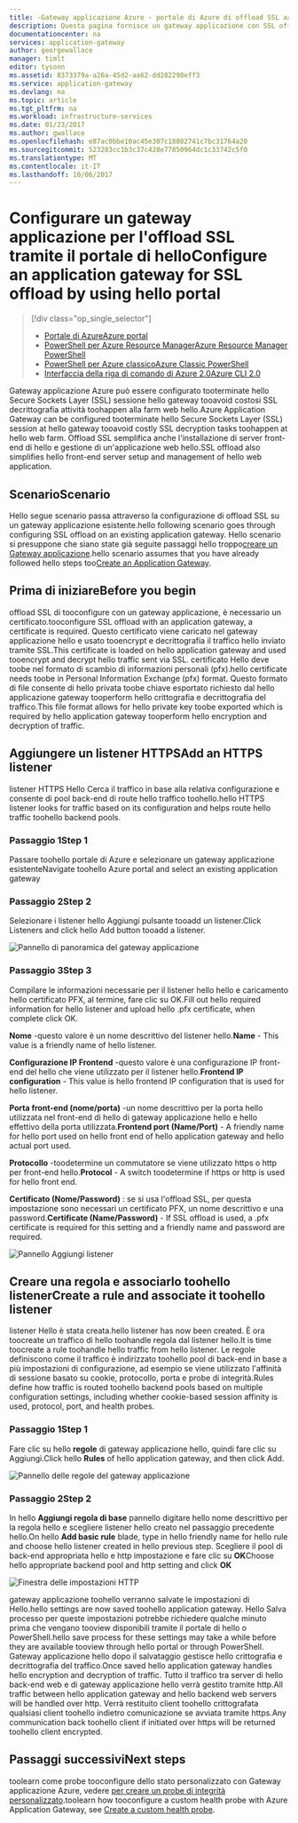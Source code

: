 ```yaml
---
title: -Gateway applicazione Azure - portale di Azure di offload SSL aaaConfigure | Documenti Microsoft
description: Questa pagina fornisce un gateway applicazione con SSL offload tramite il portale di hello toocreate di istruzioni
documentationcenter: na
services: application-gateway
author: georgewallace
manager: timlt
editor: tysonn
ms.assetid: 8373379a-a26a-45d2-aa62-dd282298eff3
ms.service: application-gateway
ms.devlang: na
ms.topic: article
ms.tgt_pltfrm: na
ms.workload: infrastructure-services
ms.date: 01/23/2017
ms.author: gwallace
ms.openlocfilehash: e87ac0bbe10ac45e307c18802741c7bc31764a20
ms.sourcegitcommit: 523283cc1b3c37c428e77850964dc1c33742c5f0
ms.translationtype: MT
ms.contentlocale: it-IT
ms.lasthandoff: 10/06/2017
---
```

# <a name="configure-an-application-gateway-for-ssl-offload-by-using-hello-portal"></a><span data-ttu-id="80fb2-103">Configurare un gateway applicazione per l'offload SSL tramite il portale di hello</span><span class="sxs-lookup"><span data-stu-id="80fb2-103">Configure an application gateway for SSL offload by using hello portal</span></span>

> [!div class="op_single_selector"]
> * [<span data-ttu-id="80fb2-104">Portale di Azure</span><span class="sxs-lookup"><span data-stu-id="80fb2-104">Azure portal</span></span>](application-gateway-ssl-portal.md)
> * [<span data-ttu-id="80fb2-105">PowerShell per Azure Resource Manager</span><span class="sxs-lookup"><span data-stu-id="80fb2-105">Azure Resource Manager PowerShell</span></span>](application-gateway-ssl-arm.md)
> * [<span data-ttu-id="80fb2-106">PowerShell per Azure classico</span><span class="sxs-lookup"><span data-stu-id="80fb2-106">Azure Classic PowerShell</span></span>](application-gateway-ssl.md)
> * [<span data-ttu-id="80fb2-107">Interfaccia della riga di comando di Azure 2.0</span><span class="sxs-lookup"><span data-stu-id="80fb2-107">Azure CLI 2.0</span></span>](application-gateway-ssl-cli.md)

<span data-ttu-id="80fb2-108">Gateway applicazione Azure può essere configurato tooterminate hello Secure Sockets Layer (SSL) sessione hello gateway tooavoid costosi SSL decrittografia attività toohappen alla farm web hello.</span><span class="sxs-lookup"><span data-stu-id="80fb2-108">Azure Application Gateway can be configured tooterminate hello Secure Sockets Layer (SSL) session at hello gateway tooavoid costly SSL decryption tasks toohappen at hello web farm.</span></span> <span data-ttu-id="80fb2-109">Offload SSL semplifica anche l'installazione di server front-end di hello e gestione di un'applicazione web hello.</span><span class="sxs-lookup"><span data-stu-id="80fb2-109">SSL offload also simplifies hello front-end server setup and management of hello web application.</span></span>

## <a name="scenario"></a><span data-ttu-id="80fb2-110">Scenario</span><span class="sxs-lookup"><span data-stu-id="80fb2-110">Scenario</span></span>

<span data-ttu-id="80fb2-111">Hello segue scenario passa attraverso la configurazione di offload SSL su un gateway applicazione esistente.</span><span class="sxs-lookup"><span data-stu-id="80fb2-111">hello following scenario goes through configuring SSL offload on an existing application gateway.</span></span> <span data-ttu-id="80fb2-112">Hello scenario si presuppone che siano state già seguite passaggi hello troppo[creare un Gateway applicazione](application-gateway-create-gateway-portal.md).</span><span class="sxs-lookup"><span data-stu-id="80fb2-112">hello scenario assumes that you have already followed hello steps too[Create an Application Gateway](application-gateway-create-gateway-portal.md).</span></span>

## <a name="before-you-begin"></a><span data-ttu-id="80fb2-113">Prima di iniziare</span><span class="sxs-lookup"><span data-stu-id="80fb2-113">Before you begin</span></span>

<span data-ttu-id="80fb2-114">offload SSL di tooconfigure con un gateway applicazione, è necessario un certificato.</span><span class="sxs-lookup"><span data-stu-id="80fb2-114">tooconfigure SSL offload with an application gateway, a certificate is required.</span></span> <span data-ttu-id="80fb2-115">Questo certificato viene caricato nel gateway applicazione hello e usato tooencrypt e decrittografia il traffico hello inviato tramite SSL.</span><span class="sxs-lookup"><span data-stu-id="80fb2-115">This certificate is loaded on hello application gateway and used tooencrypt and decrypt hello traffic sent via SSL.</span></span> <span data-ttu-id="80fb2-116">certificato Hello deve toobe nel formato di scambio di informazioni personali (pfx).</span><span class="sxs-lookup"><span data-stu-id="80fb2-116">hello certificate needs toobe in Personal Information Exchange (pfx) format.</span></span> <span data-ttu-id="80fb2-117">Questo formato di file consente di hello privata toobe chiave esportato richiesto dal hello applicazione gateway tooperform hello crittografia e decrittografia del traffico.</span><span class="sxs-lookup"><span data-stu-id="80fb2-117">This file format allows for hello private key toobe exported which is required by hello application gateway tooperform hello encryption and decryption of traffic.</span></span>

## <a name="add-an-https-listener"></a><span data-ttu-id="80fb2-118">Aggiungere un listener HTTPS</span><span class="sxs-lookup"><span data-stu-id="80fb2-118">Add an HTTPS listener</span></span>

<span data-ttu-id="80fb2-119">listener HTTPS Hello Cerca il traffico in base alla relativa configurazione e consente di pool back-end di route hello traffico toohello.</span><span class="sxs-lookup"><span data-stu-id="80fb2-119">hello HTTPS listener looks for traffic based on its configuration and helps route hello traffic toohello backend pools.</span></span>

### <a name="step-1"></a><span data-ttu-id="80fb2-120">Passaggio 1</span><span class="sxs-lookup"><span data-stu-id="80fb2-120">Step 1</span></span>

<span data-ttu-id="80fb2-121">Passare toohello portale di Azure e selezionare un gateway applicazione esistente</span><span class="sxs-lookup"><span data-stu-id="80fb2-121">Navigate toohello Azure portal and select an existing application gateway</span></span>

### <a name="step-2"></a><span data-ttu-id="80fb2-122">Passaggio 2</span><span class="sxs-lookup"><span data-stu-id="80fb2-122">Step 2</span></span>

<span data-ttu-id="80fb2-123">Selezionare i listener hello Aggiungi pulsante tooadd un listener.</span><span class="sxs-lookup"><span data-stu-id="80fb2-123">Click Listeners and click hello Add button tooadd a listener.</span></span>

![Pannello di panoramica del gateway applicazione][1]

### <a name="step-3"></a><span data-ttu-id="80fb2-125">Passaggio 3</span><span class="sxs-lookup"><span data-stu-id="80fb2-125">Step 3</span></span>

<span data-ttu-id="80fb2-126">Compilare le informazioni necessarie per il listener hello hello e caricamento hello certificato PFX, al termine, fare clic su OK.</span><span class="sxs-lookup"><span data-stu-id="80fb2-126">Fill out hello required information for hello listener and upload hello .pfx certificate, when complete click OK.</span></span>

<span data-ttu-id="80fb2-127">**Nome** -questo valore è un nome descrittivo del listener hello.</span><span class="sxs-lookup"><span data-stu-id="80fb2-127">**Name** - This value is a friendly name of hello listener.</span></span>

<span data-ttu-id="80fb2-128">**Configurazione IP Frontend** -questo valore è una configurazione IP front-end del hello che viene utilizzato per il listener hello.</span><span class="sxs-lookup"><span data-stu-id="80fb2-128">**Frontend IP configuration** - This value is hello frontend IP configuration that is used for hello listener.</span></span>

<span data-ttu-id="80fb2-129">**Porta front-end (nome/porta)** -un nome descrittivo per la porta hello utilizzata nel front-end di hello di gateway applicazione hello e hello effettivo della porta utilizzata.</span><span class="sxs-lookup"><span data-stu-id="80fb2-129">**Frontend port (Name/Port)** - A friendly name for hello port used on hello front end of hello application gateway and hello actual port used.</span></span>

<span data-ttu-id="80fb2-130">**Protocollo** -toodetermine un commutatore se viene utilizzato https o http per front-end hello.</span><span class="sxs-lookup"><span data-stu-id="80fb2-130">**Protocol** - A switch toodetermine if https or http is used for hello front end.</span></span>

<span data-ttu-id="80fb2-131">**Certificato (Nome/Password)** : se si usa l'offload SSL, per questa impostazione sono necessari un certificato PFX, un nome descrittivo e una password.</span><span class="sxs-lookup"><span data-stu-id="80fb2-131">**Certificate (Name/Password)** - If SSL offload is used, a .pfx certificate is required for this setting and a friendly name and password are required.</span></span>

![Pannello Aggiungi listener][2]

## <a name="create-a-rule-and-associate-it-toohello-listener"></a><span data-ttu-id="80fb2-133">Creare una regola e associarlo toohello listener</span><span class="sxs-lookup"><span data-stu-id="80fb2-133">Create a rule and associate it toohello listener</span></span>

<span data-ttu-id="80fb2-134">listener Hello è stata creata.</span><span class="sxs-lookup"><span data-stu-id="80fb2-134">hello listener has now been created.</span></span> <span data-ttu-id="80fb2-135">È ora toocreate un traffico di hello toohandle regola dal listener hello.</span><span class="sxs-lookup"><span data-stu-id="80fb2-135">It is time toocreate a rule toohandle hello traffic from hello listener.</span></span> <span data-ttu-id="80fb2-136">Le regole definiscono come il traffico è indirizzato toohello pool di back-end in base a più impostazioni di configurazione, ad esempio se viene utilizzato l'affinità di sessione basato su cookie, protocollo, porta e probe di integrità.</span><span class="sxs-lookup"><span data-stu-id="80fb2-136">Rules define how traffic is routed toohello backend pools based on multiple configuration settings, including whether cookie-based session affinity is used, protocol, port, and health probes.</span></span>

### <a name="step-1"></a><span data-ttu-id="80fb2-137">Passaggio 1</span><span class="sxs-lookup"><span data-stu-id="80fb2-137">Step 1</span></span>

<span data-ttu-id="80fb2-138">Fare clic su hello **regole** di gateway applicazione hello, quindi fare clic su Aggiungi.</span><span class="sxs-lookup"><span data-stu-id="80fb2-138">Click hello **Rules** of hello application gateway, and then click Add.</span></span>

![Pannello delle regole del gateway applicazione][3]

### <a name="step-2"></a><span data-ttu-id="80fb2-140">Passaggio 2</span><span class="sxs-lookup"><span data-stu-id="80fb2-140">Step 2</span></span>

<span data-ttu-id="80fb2-141">In hello **Aggiungi regola di base** pannello digitare hello nome descrittivo per la regola hello e scegliere listener hello creato nel passaggio precedente hello.</span><span class="sxs-lookup"><span data-stu-id="80fb2-141">On hello **Add basic rule** blade, type in hello friendly name for hello rule and choose hello listener created in hello previous step.</span></span> <span data-ttu-id="80fb2-142">Scegliere il pool di back-end appropriata hello e http impostazione e fare clic su **OK**</span><span class="sxs-lookup"><span data-stu-id="80fb2-142">Choose hello appropriate backend pool and http setting and click **OK**</span></span>

![Finestra delle impostazioni HTTP][4]

<span data-ttu-id="80fb2-144">gateway applicazione toohello verranno salvate le impostazioni di Hello.</span><span class="sxs-lookup"><span data-stu-id="80fb2-144">hello settings are now saved toohello application gateway.</span></span> <span data-ttu-id="80fb2-145">Hello Salva processo per queste impostazioni potrebbe richiedere qualche minuto prima che vengano tooview disponibili tramite il portale di hello o PowerShell.</span><span class="sxs-lookup"><span data-stu-id="80fb2-145">hello save process for these settings may take a while before they are available tooview through hello portal or through PowerShell.</span></span> <span data-ttu-id="80fb2-146">Gateway applicazione hello dopo il salvataggio gestisce hello crittografia e decrittografia del traffico.</span><span class="sxs-lookup"><span data-stu-id="80fb2-146">Once saved hello application gateway handles hello encryption and decryption of traffic.</span></span> <span data-ttu-id="80fb2-147">Tutto il traffico tra server di hello back-end web e di gateway applicazione hello verrà gestito tramite http.</span><span class="sxs-lookup"><span data-stu-id="80fb2-147">All traffic between hello application gateway and hello backend web servers will be handled over http.</span></span> <span data-ttu-id="80fb2-148">Verrà restituito client toohello crittografata qualsiasi client toohello indietro comunicazione se avviata tramite https.</span><span class="sxs-lookup"><span data-stu-id="80fb2-148">Any communication back toohello client if initiated over https will be returned toohello client encrypted.</span></span>

## <a name="next-steps"></a><span data-ttu-id="80fb2-149">Passaggi successivi</span><span class="sxs-lookup"><span data-stu-id="80fb2-149">Next steps</span></span>

<span data-ttu-id="80fb2-150">toolearn come probe tooconfigure dello stato personalizzato con Gateway applicazione Azure, vedere [per creare un probe di integrità personalizzato](application-gateway-create-gateway-portal.md).</span><span class="sxs-lookup"><span data-stu-id="80fb2-150">toolearn how tooconfigure a custom health probe with Azure Application Gateway, see [Create a custom health probe](application-gateway-create-gateway-portal.md).</span></span>

[1]: ./media/application-gateway-ssl-portal/figure1.png
[2]: ./media/application-gateway-ssl-portal/figure2.png
[3]: ./media/application-gateway-ssl-portal/figure3.png
[4]: ./media/application-gateway-ssl-portal/figure4.png
